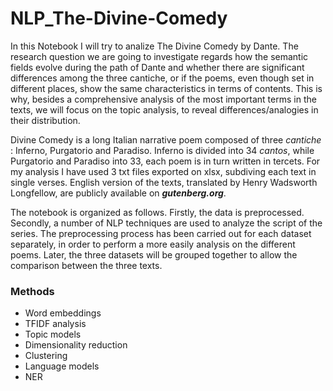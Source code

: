 # NLP_The-Divine-Comedy
In this Notebook I will try to analize The Divine Comedy by Dante.
The research question we are going to investigate regards how the semantic fields evolve during the path of Dante and whether there are significant differences among the three cantiche, or if the poems, even though set in different places, show the same characteristics in terms of contents. This is why, besides a comprehensive analysis of the most important terms in the texts, we will focus on the topic analysis, to reveal differences/analogies in their distribution.

Divine Comedy is a long Italian narrative poem composed of three *cantiche* : Inferno, Purgatorio and Paradiso. 
Inferno is divided into 34 *cantos*, while Purgatorio and Paradiso into 33, each poem is in turn written in tercets. 
For my analysis I have used 3 txt files exported on xlsx, subdiving each text in single verses. English version of the texts, translated by Henry Wadsworth Longfellow, are publicly available on ***gutenberg.org***.

The notebook is organized as follows. Firstly, the data is preprocessed. Secondly, a number of NLP techniques are used to analyze the script of the series. 
The preprocessing process has been carried out for each dataset separately, in order to  perform a more easily analysis on the different poems. Later, the three datasets will be grouped together to allow the comparison between the three texts.

### Methods
* Word embeddings
* TFIDF analysis
* Topic models
* Dimensionality reduction
* Clustering
* Language models 
* NER
